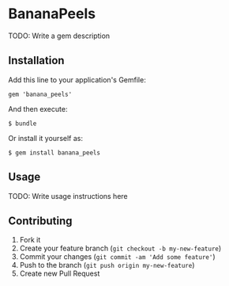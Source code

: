 # BananaPeels

TODO: Write a gem description

## Installation

Add this line to your application's Gemfile:

    gem 'banana_peels'

And then execute:

    $ bundle

Or install it yourself as:

    $ gem install banana_peels

## Usage

TODO: Write usage instructions here

## Contributing

1. Fork it
2. Create your feature branch (`git checkout -b my-new-feature`)
3. Commit your changes (`git commit -am 'Add some feature'`)
4. Push to the branch (`git push origin my-new-feature`)
5. Create new Pull Request
